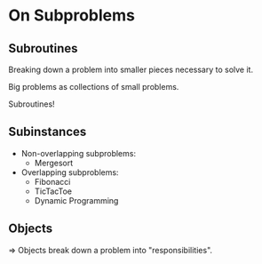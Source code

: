 # On Subproblems


## Subroutines

Breaking down a problem into smaller pieces necessary to solve it.

Big problems as collections of small problems.

Subroutines!

## Subinstances

- Non-overlapping subproblems:
  - Mergesort
- Overlapping subproblems:
  - Fibonacci
  - TicTacToe
  - Dynamic Programming

## Objects

=> Objects break down a problem into "responsibilities".
